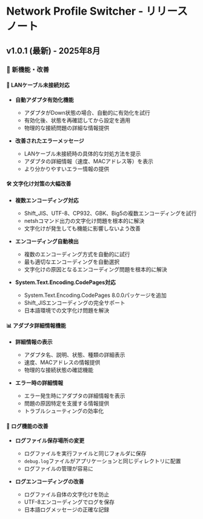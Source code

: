 # Network Profile Switcher - リリースノート

## v1.0.1 (最新) - 2025年8月

### 🎉 新機能・改善

#### 🔧 LANケーブル未接続対応
- **自動アダプタ有効化機能**
  - アダプタがDown状態の場合、自動的に有効化を試行
  - 有効化後、状態を再確認してから設定を適用
  - 物理的な接続問題の詳細な情報提供

- **改善されたエラーメッセージ**
  - LANケーブル未接続時の具体的な対処方法を提示
  - アダプタの詳細情報（速度、MACアドレス等）を表示
  - より分かりやすいエラー情報の提供

#### 🛠️ 文字化け対策の大幅改善
- **複数エンコーディング対応**
  - Shift_JIS、UTF-8、CP932、GBK、Big5の複数エンコーディングを試行
  - netshコマンド出力の文字化け問題を根本的に解決
  - 文字化けが発生しても機能に影響しないよう改善

- **エンコーディング自動検出**
  - 複数のエンコーディング方式を自動的に試行
  - 最も適切なエンコーディングを自動選択
  - 文字化けの原因となるエンコーディング問題を根本的に解決

- **System.Text.Encoding.CodePages対応**
  - System.Text.Encoding.CodePages 8.0.0パッケージを追加
  - Shift_JISエンコーディングの完全サポート
  - 日本語環境での文字化け問題を解決

#### 📊 アダプタ詳細情報機能
- **詳細情報の表示**
  - アダプタ名、説明、状態、種類の詳細表示
  - 速度、MACアドレスの情報提供
  - 物理的な接続状態の確認機能

- **エラー時の詳細情報**
  - エラー発生時にアダプタの詳細情報を表示
  - 問題の原因特定を支援する情報提供
  - トラブルシューティングの効率化

#### 📝 ログ機能の改善
- **ログファイル保存場所の変更**
  - ログファイルを実行ファイルと同じフォルダに保存
  - `debug.log`ファイルがアプリケーションと同じディレクトリに配置
  - ログファイルの管理が容易に

- **ログエンコーディングの改善**
  - ログファイル自体の文字化けを防止
  - UTF-8エンコーディングでログを保存
  - 日本語ログメッセージの正確な記録